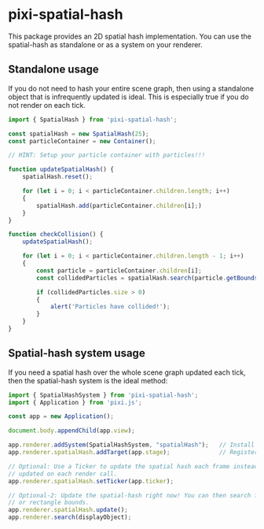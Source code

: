 # pixi-spatial-hash

This package provides an 2D spatial hash implementation. You can use the spatial-hash as standalone or as a system on
your renderer.

## Standalone usage

If you do not need to hash your entire scene graph, then using a standalone object that is infrequently updated is
ideal. This is especially true if you do not render on each tick.

```ts
import { SpatialHash } from 'pixi-spatial-hash';

const spatialHash = new SpatialHash(25);
const particleContainer = new Container();

// HINT: Setup your particle container with particles!!!

function updateSpatialHash() {
    spatialHash.reset();

    for (let i = 0; i < particleContainer.children.length; i++)
    {
        spatialHash.add(particleContainer.children[i];)
    }
}

function checkCollision() {
    updateSpatialHash();

    for (let i = 0; i < particleContainer.children.length - 1; i++)
    {
        const particle = particleContainer.children[i];
        const collidedParticles = spatialHash.search(particle.getBounds());// Set<Particle>

        if (collidedParticles.size > 0)
        {
            alert('Particles have collided!');
        }
    }
}
```

## Spatial-hash system usage

If you need a spatial hash over the whole scene graph updated each tick, then the spatial-hash system is the ideal
method:

```ts
import { SpatialHashSystem } from 'pixi-spatial-hash';
import { Application } from 'pixi.js';

const app = new Application();

document.body.appendChild(app.view);

app.renderer.addSystem(SpatialHashSystem, "spatialHash");   // Install the SpatialHashSystem
app.renderer.spatialHash.addTarget(app.stage);              // Register app.stage as a hashed-target

// Optional: Use a Ticker to update the spatial hash each frame instead. By default, the spatial hash is
// updated on each render call.
app.renderer.spatialHash.setTicker(app.ticker);

// Optional-2: Update the spatial-hash right now! You can then search for any display-objects intersecting with a display-object
// or rectangle bounds.
app.renderer.spatialHash.update();
app.renderer.search(displayObject);
```